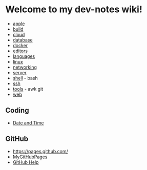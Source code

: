 # Welcome to my dev-notes wiki!
- [apple](/apple.html)
- [build](/build.html)
- [cloud](/cloud.html)
- [database](/db.html)
- [docker](/docker.html)
- [editors](/edit.html)
- [languages](/lang.html)
- [linux](/linux.html)
- [networking](/net.html)
- [server](/server.html)
- [shell](/shell.html) - bash 
- [ssh](/net-ssh.html) 
- [tools](/tools.html) - awk git 
- [web](/web.html)

## Coding
- [Date and Time](/code-date-and-time.html)

## GitHub
- https://pages.github.com/
- [MyGitHubPages](https://mroverton.github.io/dev-notes/index.html)
- [GitHub Help](https://help.github.com/articles/basic-writing-and-formatting-syntax/)
